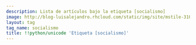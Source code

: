 ```yaml
---
description: Lista de artículos bajo la etiqueta [socialismo]
image: http://blog-luisalejandro.rhcloud.com/static/img/site/mstile-310x310.png
layout: tag
tag_name: socialismo
title: !!python/unicode 'Etiqueta [socialismo]'
---
```

